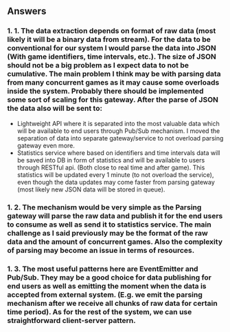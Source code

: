 ## Answers
### 1. 1. The data extraction depends on format of raw data (most likely it will be a binary data from stream). For the data to be conventional for our system I would parse the data into JSON (With game identifiers, time intervals, etc.). The size of JSON should not be a big problem as I expect data to not be cumulative. The main problem I think may be with parsing data from many concurrent games as it may cause some overloads inside the system. Probably there should be implemented some sort of scaling for this gateway. After the parse of JSON the data also will be sent to:
* Lightweight API where it is separated into the most valuable data which will be available to end users through Pub/Sub mechanism. I moved the separation of data into separate gateway/service to not overload parsing gateway even more.  
* Statistics service where based on identifiers and time intervals data will be saved into DB in form of statistics and will be available to users through RESTful api. (Both close to real time and after game). This statistics will be updated every 1 minute (to not overload the service), even though the data updates may come faster from parsing gateway (most likely new JSON data will be stored in queue).

### 1. 2. The mechanism would be very simple as the Parsing gateway will parse the raw data and publish it for the end users to consume as well as send it to statistics service. The main challenge as I said previously may be the format of the raw data and the amount of concurrent games. Also the complexity of parsing may become an issue in terms of resources.

### 1. 3. The most useful patterns here are EventEmitter and Pub/Sub. They may be a good choice for data publishing for end users as well as emitting the moment when the data is accepted from external system. (E.g. we emit the parsing mechanism after we receive all chunks of raw data for certain time period). As for the rest of the system, we can use straightforward client-server pattern.